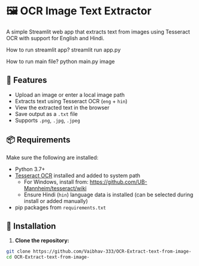# 🖼️ OCR Image Text Extractor

A simple Streamlit web app that extracts text from images using Tesseract OCR with support for English and Hindi.

How to run streamlit app?
streamlit run app.py

How to run main file?
python main.py image


## 🚀 Features

- Upload an image or enter a local image path
- Extracts text using Tesseract OCR (`eng` + `hin`)
- View the extracted text in the browser
- Save output as a `.txt` file
- Supports `.png`, `.jpg`, `.jpeg`

## 📦 Requirements

Make sure the following are installed:

- Python 3.7+
- [Tesseract OCR](https://github.com/tesseract-ocr/tesseract) installed and added to system path
  - For Windows, install from: https://github.com/UB-Mannheim/tesseract/wiki
  - Ensure Hindi (`hin`) language data is installed (can be selected during install or added manually)
- pip packages from `requirements.txt`

## 🔧 Installation

1. **Clone the repository:**

```bash
git clone https://github.com/Vaibhav-333/OCR-Extract-text-from-image-
cd OCR-Extract-text-from-image-
